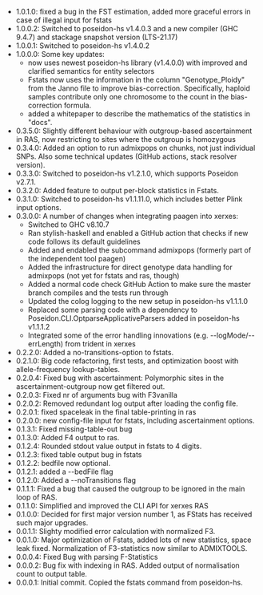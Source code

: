 - 1.0.1.0: fixed a bug in the FST estimation, added more graceful errors in case of illegal input for fstats
- 1.0.0.2: Switched to poseidon-hs v1.4.0.3 and a new compiler (GHC 9.4.7) and stackage snapshot version (LTS-21.17)
- 1.0.0.1: Switched to poseidon-hs v1.4.0.2
- 1.0.0.0: Some key updates:
	- now uses newest poseidon-hs library (v1.4.0.0) with improved and clarified semantics for entity selectors
	- Fstats now uses the information in the column "Genotype_Ploidy" from the Janno file to improve bias-correction. Specifically, haploid samples
	  contribute only one chromosome to the count in the bias-correction formula.
	- added a whitepaper to describe the mathematics of the statistics in "docs".
- 0.3.5.0: Slightly different behaviour with outgroup-based ascertainment in RAS, now restricting to sites where the outgroup is homozygous
- 0.3.4.0: Added an option to run admixpops on chunks, not just individual SNPs. Also some technical updates (GitHub actions, stack resolver version).
- 0.3.3.0: Switched to poseidon-hs v1.2.1.0, which supports Poseidon v2.7.1.
- 0.3.2.0: Added feature to output per-block statistics in Fstats.
- 0.3.1.0: Switched to poseidon-hs v1.1.11.0, which includes better Plink input options.
- 0.3.0.0: A number of changes when integrating paagen into xerxes: 
	- Switched to GHC v8.10.7
	- Ran stylish-haskell and enabled a GitHub action that checks if new code follows its default guidelines
	- Added and endabled the subcommand admixpops (formerly part of the independent tool paagen)
	- Added the infrastructure for direct genotype data handling for admixpops (not yet for fstats and ras, though)
	- Added a normal code check GitHub Action to make sure the master branch compiles and the tests run through
	- Updated the colog logging to the new setup in poseidon-hs v1.1.1.0
	- Replaced some parsing code with a dependency to Poseidon.CLI.OptparseApplicativeParsers added in poseidon-hs v1.1.1.2
	- Integrated some of the error handling innovations (e.g. --logMode/--errLength) from trident in xerxes
- 0.2.2.0: Added a no-transitions-option to fstats.
- 0.2.1.0: Big code refactoring, first tests, and optimization boost with allele-frequency lookup-tables.
- 0.2.0.4: Fixed bug with ascertainment: Polymorphic sites in the ascertainment-outgroup now get filtered out.
- 0.2.0.3: Fixed nr of arguments bug with F3vanilla
- 0.2.0.2: Removed redundant log output after loading the config file.
- 0.2.0.1: fixed spaceleak in the final table-printing in ras
- 0.2.0.0: new config-file input for fstats, including ascertainment options.
- 0.1.3.1: Fixed missing-table-out bug
- 0.1.3.0: Added F4 output to ras.
- 0.1.2.4: Rounded stdout value output in fstats to 4 digits.
- 0.1.2.3: fixed table output bug in fstats
- 0.1.2.2: bedfile now optional.
- 0.1.2.1: added a --bedFile flag
- 0.1.2.0: Added a --noTransitions flag
- 0.1.1.1: Fixed a bug that caused the outgroup to be ignored in the main loop of RAS.
- 0.1.1.0: Simplified and improved the CLI API for xerxes RAS
- 0.1.0.0: Decided for first major version number 1, as FStats has received such major upgrades.
- 0.0.1.1: Slighty modified error calculation with normalized F3.
- 0.0.1.0: Major optimization of Fstats, added lots of new statistics, space leak fixed. Normalization of F3-statistics now similar to ADMIXTOOLS.
- 0.0.0.4: Fixed Bug with parsing F-Statistics
- 0.0.0.2: Bug fix with indexing in RAS. Added output of normalisation count to output table.
- 0.0.0.1: Initial commit. Copied the fstats command from poseidon-hs.

